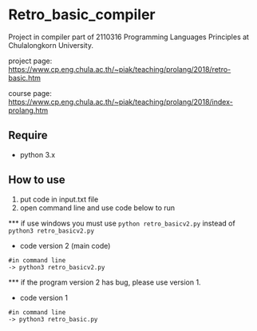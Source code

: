 # Retro_basic_compiler
Project in compiler part of 2110316 Programming Languages Principles at Chulalongkorn University.



project page: https://www.cp.eng.chula.ac.th/~piak/teaching/prolang/2018/retro-basic.htm

course page: https://www.cp.eng.chula.ac.th/~piak/teaching/prolang/2018/index-prolang.htm

## Require
- python 3.x

## How to use
1) put code in input.txt file
2) open command line and use code below to run

*** if use windows you must use ```python retro_basicv2.py``` instead of ```python3 retro_basicv2.py```

- code version 2 (main code)

```
#in command line
-> python3 retro_basicv2.py
```

*** if the program version 2 has bug, please use version 1.

- code version 1

```
#in command line
-> python3 retro_basic.py
```
